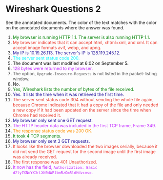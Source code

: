 # Wireshark Questions 2
See the annotated documents. The color of the text matches with the color on the annotated documents where the answer was found.
1. <span style="color: #008204">My browser is running HTTP 1.1. The server is also running HTTP 1.1.</span> 
2. <span style="color: #eb4034">My browser indicates that it can accept html, xhtml+xml, and xml. It can accept image formats avif, webp, and apng.</span> 
3. <span style="color: #2a1b9e">My IP is 10.19.26.113. The server's IP is 128.119.245.12.</span> 
4. <span style="color: #1ff8ff">The server sent status code 200.</span>
5. <span style="color: #000000">The document was last modified at 6:02 on September 5.</span>
6. <span style="color: #c430ff">128 bytes were returned to my browser.</span>
7. <span style="color: #575757">The option, `Upgrade-Insecure-Requests` is not listed in the packet-listing window.</span>
8. No.
9. <span style="color: #008204">Yes, Wireshark lists the number of bytes of the file received.</span> 
10. <span style="color: #2a1b9e">Yes. It lists the time when it was retrieved the first time.</span> 
11. <span style="color: #eb4034">The server sent status code 304 without sending the whole file again, because Chrome indicated that it had a copy of the file and only needed a new copy if it had been updated on the server since the time when Chrome had received it.</span>
12. <span style="color: #2a1b9e">My browser only sent one GET request.</span>
13. <span style="color: #c430ff">The HTTP header data was included in the first TCP frame, Frame 349.</span>
14. <span style="color: #ff960d">The response status code was 200 OK.</span>
15. <span style="color: #008204">It took 4 TCP segments.</span>
16. <span style="color: #2a1b9e">My browser only sent 3 GET requests.</span>
17. <span style="color: #eb4034">It looks like the browser downloaded the two images serially, because it did not send the GET request for the second image until the first image was already received.</span>
18. <span style="color: #eb4034">The first response was 401 Unauthorized.</span>
19. <span style="color: #c430ff">It now has the field, `Authorization: Basic d2lyZXNoYXJrLXN0dWRlbnRzOm5ldHdvcms=`.</span>